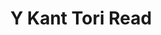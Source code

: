 ---
title: "Y Kant Tori Read"
summary: "None"
image: "y-kant-tori-read.jpg"
apple_music_artist_url: "https://music.apple.com/gb/artist/y-kant-tori-read/1097170030"
wikipedia_url: "none"
---